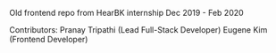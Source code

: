 Old frontend repo from HearBK internship Dec 2019 - Feb 2020

Contributors:
Pranay Tripathi (Lead Full-Stack Developer)
Eugene Kim (Frontend Developer)